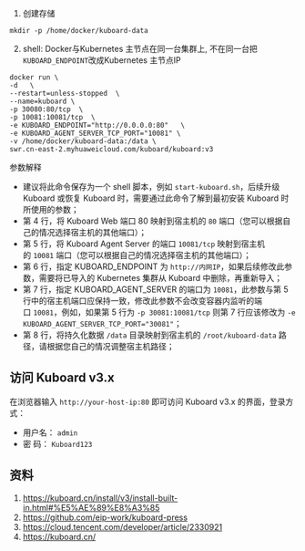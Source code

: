 
1. 创建存储
```shell
mkdir -p /home/docker/kuboard-data
```

2. shell:
Docker与Kubernetes 主节点在同一台集群上, 不在同一台把`KUBOARD_ENDPOINT`改成Kubernetes 主节点IP
```shell
docker run \
-d   \
--restart=unless-stopped  \
--name=kuboard \
-p 30080:80/tcp  \
-p 10081:10081/tcp  \
-e KUBOARD_ENDPOINT="http://0.0.0.0:80"   \
-e KUBOARD_AGENT_SERVER_TCP_PORT="10081" \
-v /home/docker/kuboard-data:/data \
swr.cn-east-2.myhuaweicloud.com/kuboard/kuboard:v3
```

参数解释

- 建议将此命令保存为一个 shell 脚本，例如 `start-kuboard.sh`，后续升级 Kuboard 或恢复 Kuboard 时，需要通过此命令了解到最初安装 Kuboard 时所使用的参数；
- 第 4 行，将 Kuboard Web 端口 80 映射到宿主机的 `80` 端口（您可以根据自己的情况选择宿主机的其他端口）；
- 第 5 行，将 Kuboard Agent Server 的端口 `10081/tcp` 映射到宿主机的 `10081` 端口（您可以根据自己的情况选择宿主机的其他端口）；
- 第 6 行，指定 KUBOARD_ENDPOINT 为 `http://内网IP`，如果后续修改此参数，需要将已导入的 Kubernetes 集群从 Kuboard 中删除，再重新导入；
- 第 7 行，指定 KUBOARD_AGENT_SERVER 的端口为 `10081`，此参数与第 5 行中的宿主机端口应保持一致，修改此参数不会改变容器内监听的端口 `10081`，例如，如果第 5 行为 `-p 30081:10081/tcp` 则第 7 行应该修改为 `-e KUBOARD_AGENT_SERVER_TCP_PORT="30081"`；
- 第 8 行，将持久化数据 `/data` 目录映射到宿主机的 `/root/kuboard-data` 路径，请根据您自己的情况调整宿主机路径；

## 访问 Kuboard v3.x

在浏览器输入 `http://your-host-ip:80` 即可访问 Kuboard v3.x 的界面，登录方式：

- 用户名： `admin`
- 密 码： `Kuboard123`

## 资料
1. https://kuboard.cn/install/v3/install-built-in.html#%E5%AE%89%E8%A3%85
2. https://github.com/eip-work/kuboard-press
3. https://cloud.tencent.com/developer/article/2330921
4. https://kuboard.cn/